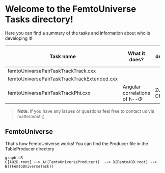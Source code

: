 # Welcome to the FemtoUniverse Tasks directory!
Here you can find a summary of the tasks and information about who is developing it!


|     Task name           |What it does?                       |Who is developing it?                         |
|----------------|-------------------------------|-----------------------------|
|femtoUniversePairTaskTrackTrack.cxx |             |         |
|femtoUniversePairTaskTrackTrackExtended.cxx |            |            |
|femtoUniversePairTaskTrackPhi.cxx       | Angular correlations of h--$\Phi$ |Zuzanna Chochulska|



> **Note:** If you have any issues or questions feel free to contact us via mattermost ;)


## FemtoUniverse
That's how FemtoUniverse works! You can find the Producer file in the TableProducer directory


```mermaid
graph LR
C[AO2D.root] --> A((FemtoUniverseProducer))  --> D[FemtoAOD.root] --> B((FemtoUniverseTask))

```
